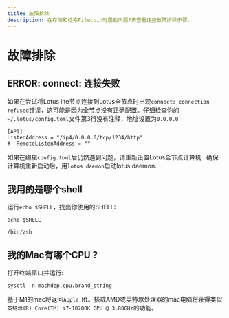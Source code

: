 ```yaml
---
title: 故障排除
description: 在存储和检索Filecoin时遇到问题?请查看这些故障排除步骤。
---
```


# 故障排除

## ERROR: connect: 连接失败

如果在尝试将Lotus lite节点连接到Lotus全节点时出现`connect: connection refused`错误，这可能是因为全节点没有正确配置。仔细检查你的`~/.lotus/config.toml`文件第3行没有注释，地址设置为`0.0.0.0`:

```shell
[API]
ListenAddress = "/ip4/0.0.0.0/tcp/1234/http"
#  RemoteListenAddress = ""
```

如果在编辑`config.toml`后仍然遇到问题，请重新设置Lotus全节点计算机 . 确保计算机重新启动后，用`lotus daemon`启动lotus daemon.

## 我用的是哪个shell

运行`echo $SHELL`，找出你使用的SHELL:

```shell with-output
echo $SHELL  
```
```                                                                                                ~
/bin/zsh
```

## 我的Mac有哪个CPU ?

打开终端窗口并运行:

```shell
sysctl -n machdep.cpu.brand_string
```

基于M1的mac将返回`Apple M1`。搭载AMD或英特尔处理器的mac电脑将获得类似`英特尔(R) Core(TM) i7-10700K CPU @ 3.80GHz`的功能。
